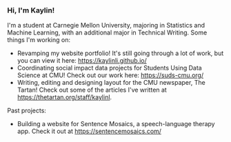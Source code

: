 ### Hi, I'm Kaylin!

I'm a student at Carnegie Mellon University, majoring in Statistics and Machine Learning, with an additional major in Technical Writing. Some things I'm working on:

- Revamping my website portfolio! It's still going through a lot of work, but you can view it here: <a href="https://kaylinli.github.io/">https://kaylinli.github.io/</a>
- Coordinating social impact data projects for Students Using Data Science at CMU! Check out our work here: <a href="https://suds-cmu.org/">https://suds-cmu.org/</a>
- Writing, editing and designing layout for the CMU newspaper, The Tartan! Check out some of the articles I've written at https://thetartan.org/staff/kaylinl.

Past projects:
- Building a website for Sentence Mosaics, a speech-language therapy app. Check it out at <a href="https://sentencemosaics.com/">https://sentencemosaics.com/</a>
